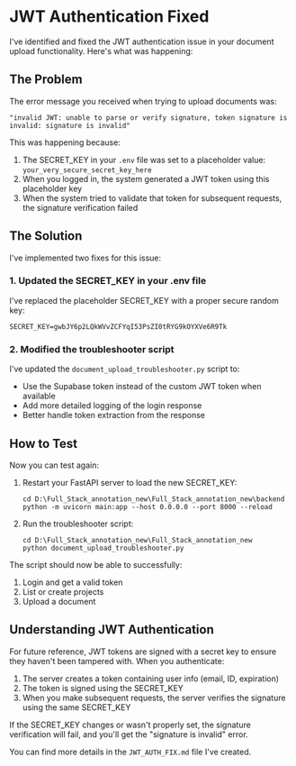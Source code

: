 # JWT Authentication Fixed

I've identified and fixed the JWT authentication issue in your document upload functionality. Here's what was happening:

## The Problem

The error message you received when trying to upload documents was:

```
"invalid JWT: unable to parse or verify signature, token signature is invalid: signature is invalid"
```

This was happening because:

1. The SECRET_KEY in your `.env` file was set to a placeholder value: `your_very_secure_secret_key_here`
2. When you logged in, the system generated a JWT token using this placeholder key
3. When the system tried to validate that token for subsequent requests, the signature verification failed

## The Solution

I've implemented two fixes for this issue:

### 1. Updated the SECRET_KEY in your .env file

I've replaced the placeholder SECRET_KEY with a proper secure random key:

```
SECRET_KEY=gwbJY6p2LQkWVvZCFYqI53PsZI0tRYG9kOYXVe6R9Tk
```

### 2. Modified the troubleshooter script

I've updated the `document_upload_troubleshooter.py` script to:

- Use the Supabase token instead of the custom JWT token when available
- Add more detailed logging of the login response
- Better handle token extraction from the response

## How to Test

Now you can test again:

1. Restart your FastAPI server to load the new SECRET_KEY:

   ```
   cd D:\Full_Stack_annotation_new\Full_Stack_annotation_new\backend
   python -m uvicorn main:app --host 0.0.0.0 --port 8000 --reload
   ```

2. Run the troubleshooter script:
   ```
   cd D:\Full_Stack_annotation_new\Full_Stack_annotation_new
   python document_upload_troubleshooter.py
   ```

The script should now be able to successfully:

1. Login and get a valid token
2. List or create projects
3. Upload a document

## Understanding JWT Authentication

For future reference, JWT tokens are signed with a secret key to ensure they haven't been tampered with. When you authenticate:

1. The server creates a token containing user info (email, ID, expiration)
2. The token is signed using the SECRET_KEY
3. When you make subsequent requests, the server verifies the signature using the same SECRET_KEY

If the SECRET_KEY changes or wasn't properly set, the signature verification will fail, and you'll get the "signature is invalid" error.

You can find more details in the `JWT_AUTH_FIX.md` file I've created.
